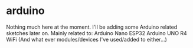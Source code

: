 # arduino
Nothing much here at the moment.
I'll be adding some Arduino related sketches later on. Mainly related to:
  Arduino Nano ESP32
  Arduino UNO R4 WiFi
  (And what ever modules/devices I've used/added to either...)

